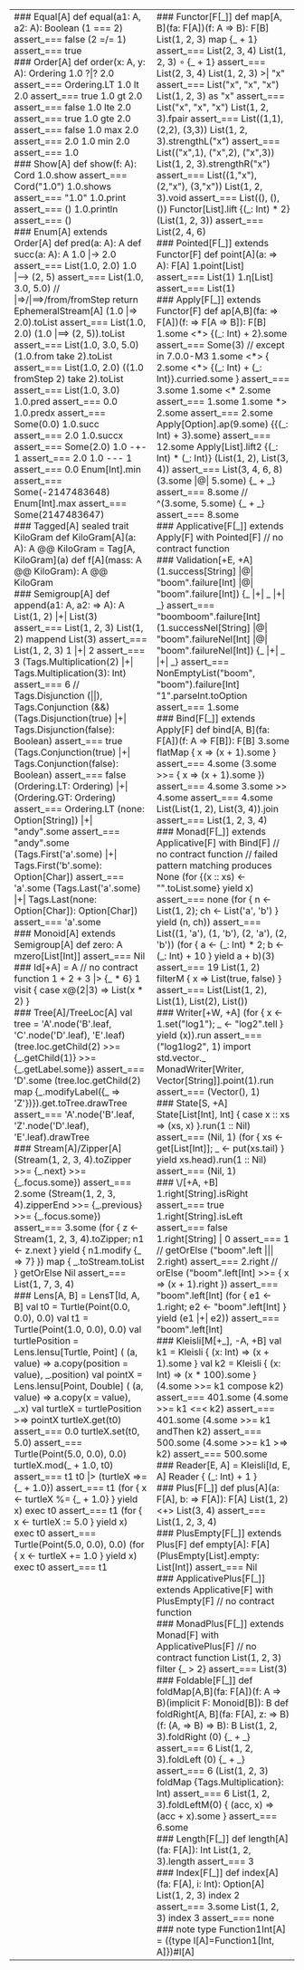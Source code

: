 <table width="100%" class="cheatsheet">
<tr>
<td width="50%" valign="top">
<div markdown="1" class="cheatsheet">
### Equal[A]
<scala>
def equal(a1: A, a2: A): Boolean
(1 === 2) assert_=== false
(2 =/= 1) assert_=== true
</scala>
</div>

<div markdown="1" class="cheatsheet">
### Order[A]
<scala>
def order(x: A, y: A): Ordering
1.0 ?|? 2.0 assert_=== Ordering.LT
1.0 lt 2.0 assert_=== true
1.0 gt 2.0 assert_=== false
1.0 lte 2.0 assert_=== true
1.0 gte 2.0 assert_=== false
1.0 max 2.0 assert_=== 2.0
1.0 min 2.0 assert_=== 1.0
</scala>
</div>

<div markdown="1" class="cheatsheet">
### Show[A]
<scala>
def show(f: A): Cord
1.0.show assert_=== Cord("1.0")
1.0.shows assert_=== "1.0"
1.0.print assert_=== ()
1.0.println assert_=== ()
</scala>
</div>

<div markdown="1" class="cheatsheet">
### Enum[A] extends Order[A]
<scala>
def pred(a: A): A
def succ(a: A): A
1.0 |-> 2.0 assert_=== List(1.0, 2.0)
1.0 |--> (2, 5) assert_=== List(1.0, 3.0, 5.0)
// |=>/|==>/from/fromStep return EphemeralStream[A]
(1.0 |=> 2.0).toList assert_=== List(1.0, 2.0)
(1.0 |==> (2, 5)).toList assert_=== List(1.0, 3.0, 5.0)
(1.0.from take 2).toList assert_=== List(1.0, 2.0)
((1.0 fromStep 2) take 2).toList assert_=== List(1.0, 3.0)
1.0.pred assert_=== 0.0
1.0.predx assert_=== Some(0.0)
1.0.succ assert_=== 2.0
1.0.succx assert_=== Some(2.0)
1.0 -+- 1 assert_=== 2.0
1.0 --- 1 assert_=== 0.0
Enum[Int].min assert_=== Some(-2147483648)
Enum[Int].max assert_=== Some(2147483647)
</scala>
</div>

<div markdown="1" class="cheatsheet">
### Tagged[A]
<scala>
sealed trait KiloGram
def KiloGram[A](a: A): A @@ KiloGram = Tag[A, KiloGram](a)
def f[A](mass: A @@ KiloGram): A @@ KiloGram
</scala>
</div>

<div markdown="1" class="cheatsheet">
### Semigroup[A]
<scala>
def append(a1: A, a2: => A): A
List(1, 2) |+| List(3) assert_=== List(1, 2, 3)
List(1, 2) mappend List(3) assert_=== List(1, 2, 3)
1 |+| 2 assert_=== 3
(Tags.Multiplication(2) |+| Tags.Multiplication(3): Int) assert_=== 6
// Tags.Disjunction (||), Tags.Conjunction (&&)
(Tags.Disjunction(true) |+| Tags.Disjunction(false): Boolean) assert_=== true
(Tags.Conjunction(true) |+| Tags.Conjunction(false): Boolean) assert_=== false
(Ordering.LT: Ordering) |+| (Ordering.GT: Ordering) assert_=== Ordering.LT
(none: Option[String]) |+| "andy".some assert_=== "andy".some
(Tags.First('a'.some) |+| Tags.First('b'.some): Option[Char]) assert_=== 'a'.some
(Tags.Last('a'.some) |+| Tags.Last(none: Option[Char]): Option[Char]) assert_=== 'a'.some
</scala>
</div>

<div markdown="1" class="cheatsheet">
### Monoid[A] extends Semigroup[A]
<scala>
def zero: A
mzero[List[Int]] assert_=== Nil
</scala>
</div>

<div markdown="1" class="cheatsheet">
### Id[+A] = A
<scala>
// no contract function
1 + 2 + 3 |> {_ * 6}
1 visit { case x@(2|3) => List(x * 2) }
</scala>
</div>

<div markdown="1" class="cheatsheet">
### Tree[A]/TreeLoc[A]
<scala>
val tree = 'A'.node('B'.leaf, 'C'.node('D'.leaf), 'E'.leaf)
(tree.loc.getChild(2) >>= {_.getChild(1)} >>= {_.getLabel.some}) assert_=== 'D'.some
(tree.loc.getChild(2) map {_.modifyLabel({_ => 'Z'})}).get.toTree.drawTree assert_=== 'A'.node('B'.leaf, 'Z'.node('D'.leaf), 'E'.leaf).drawTree
</scala>
</div>

<div markdown="1" class="cheatsheet">
### Stream[A]/Zipper[A]
<scala>
(Stream(1, 2, 3, 4).toZipper >>= {_.next} >>= {_.focus.some}) assert_=== 2.some
(Stream(1, 2, 3, 4).zipperEnd >>= {_.previous} >>= {_.focus.some}) assert_=== 3.some
(for { z <- Stream(1, 2, 3, 4).toZipper; n1 <- z.next } yield { n1.modify {_ => 7} }) map { _.toStream.toList } getOrElse Nil assert_=== List(1, 7, 3, 4)
</scala>
</div>

<div markdown="1" class="cheatsheet">
### Lens[A, B] = LensT[Id, A, B]
<scala>
val t0 = Turtle(Point(0.0, 0.0), 0.0)
val t1 = Turtle(Point(1.0, 0.0), 0.0)
val turtlePosition = Lens.lensu[Turtle, Point] (
  (a, value) => a.copy(position = value),
  _.position)
val pointX = Lens.lensu[Point, Double] (
  (a, value) => a.copy(x = value),
  _.x)
val turtleX = turtlePosition >=> pointX
turtleX.get(t0) assert_=== 0.0
turtleX.set(t0, 5.0) assert_=== Turtle(Point(5.0, 0.0), 0.0)
turtleX.mod(_ + 1.0, t0) assert_=== t1
t0 |> (turtleX =>= {_ + 1.0}) assert_=== t1
(for { x <- turtleX %= {_ + 1.0} } yield x) exec t0 assert_=== t1
(for { x <- turtleX := 5.0 } yield x) exec t0 assert_=== Turtle(Point(5.0, 0.0), 0.0)
(for { x <- turtleX += 1.0 } yield x) exec t0 assert_=== t1
</scala>
</div>


</td>
<td width="50%" valign="top">


<div markdown="1" class="cheatsheet">
### Functor[F[_]]
<scala>
def map[A, B](fa: F[A])(f: A => B): F[B]
List(1, 2, 3) map {_ + 1} assert_=== List(2, 3, 4)
List(1, 2, 3) ∘ {_ + 1} assert_=== List(2, 3, 4)
List(1, 2, 3) >| "x" assert_=== List("x", "x", "x")
List(1, 2, 3) as "x" assert_=== List("x", "x", "x")
List(1, 2, 3).fpair assert_=== List((1,1), (2,2), (3,3))
List(1, 2, 3).strengthL("x") assert_=== List(("x",1), ("x",2), ("x",3))
List(1, 2, 3).strengthR("x") assert_=== List((1,"x"), (2,"x"), (3,"x"))
List(1, 2, 3).void assert_=== List((), (), ())
Functor[List].lift {(_: Int) * 2} (List(1, 2, 3)) assert_=== List(2, 4, 6)
</scala>
</div>

<div markdown="1" class="cheatsheet">
### Pointed[F[_]] extends Functor[F]
<scala>
def point[A](a: => A): F[A]
1.point[List] assert_=== List(1)
1.η[List] assert_=== List(1)
</scala>
</div>

<div markdown="1" class="cheatsheet">
### Apply[F[_]] extends Functor[F]
<scala>
def ap[A,B](fa: => F[A])(f: => F[A => B]): F[B]
1.some <*> {(_: Int) + 2}.some assert_=== Some(3) // except in 7.0.0-M3
1.some <*> { 2.some <*> {(_: Int) + (_: Int)}.curried.some } assert_=== 3.some
1.some <* 2.some assert_=== 1.some
1.some *> 2.some assert_=== 2.some
Apply[Option].ap(9.some) {{(_: Int) + 3}.some} assert_=== 12.some
Apply[List].lift2 {(_: Int) * (_: Int)} (List(1, 2), List(3, 4)) assert_=== List(3, 4, 6, 8)
(3.some |@| 5.some) {_ + _} assert_=== 8.some
// ^(3.some, 5.some) {_ + _} assert_=== 8.some
</scala>
</div>

<div markdown="1" class="cheatsheet">
### Applicative[F[_]] extends Apply[F] with Pointed[F]
<scala>
// no contract function
</scala>
</div>

<div markdown="1" class="cheatsheet">
### Validation[+E, +A]
<scala>
(1.success[String] |@| "boom".failure[Int] |@| "boom".failure[Int]) {_ |+| _ |+| _} assert_=== "boomboom".failure[Int]
(1.successNel[String] |@| "boom".failureNel[Int] |@| "boom".failureNel[Int]) {_ |+| _ |+| _} assert_=== NonEmptyList("boom", "boom").failure[Int]
"1".parseInt.toOption assert_=== 1.some
</scala>
</div>

<div markdown="1" class="cheatsheet">
### Bind[F[_]] extends Apply[F]
<scala>
def bind[A, B](fa: F[A])(f: A => F[B]): F[B]
3.some flatMap { x => (x + 1).some } assert_=== 4.some
(3.some >>= { x => (x + 1).some }) assert_=== 4.some 
3.some >> 4.some assert_=== 4.some
List(List(1, 2), List(3, 4)).join assert_=== List(1, 2, 3, 4)
</scala>
</div>

<div markdown="1" class="cheatsheet">
### Monad[F[_]] extends Applicative[F] with Bind[F]
<scala>
// no contract function
// failed pattern matching produces None
(for {(x :: xs) <- "".toList.some} yield x) assert_=== none
(for { n <- List(1, 2); ch <- List('a', 'b') } yield (n, ch)) assert_=== List((1, 'a'), (1, 'b'), (2, 'a'), (2, 'b'))
(for { a <- (_: Int) * 2; b <- (_: Int) + 10 } yield a + b)(3) assert_=== 19
List(1, 2) filterM { x => List(true, false) } assert_=== List(List(1, 2), List(1), List(2), List())
</scala>
</div>

<div markdown="1" class="cheatsheet">
### Writer[+W, +A]
<scala>
(for { x <- 1.set("log1"); _ <- "log2".tell } yield (x)).run assert_=== ("log1log2", 1)
import std.vector._
MonadWriter[Writer, Vector[String]].point(1).run assert_=== (Vector(), 1)
</scala>
</div>

<div markdown="1" class="cheatsheet">
### State[S, +A]
<scala>
State[List[Int], Int] { case x :: xs => (xs, x) }.run(1 :: Nil) assert_=== (Nil, 1)
(for { xs <- get[List[Int]]; _ <- put(xs.tail) } yield xs.head).run(1 :: Nil) assert_=== (Nil, 1)
</scala>
</div>

<div markdown="1" class="cheatsheet">
### \/[+A, +B]
<scala>
1.right[String].isRight assert_=== true
1.right[String].isLeft assert_=== false
1.right[String] | 0 assert_=== 1  // getOrElse
("boom".left ||| 2.right) assert_=== 2.right // orElse
("boom".left[Int] >>= { x => (x + 1).right }) assert_=== "boom".left[Int]
(for { e1 <- 1.right; e2 <- "boom".left[Int] } yield (e1 |+| e2)) assert_=== "boom".left[Int]
</scala>
</div>

<div markdown="1" class="cheatsheet">
### Kleisli[M[+_], -A, +B]
<scala>
val k1 = Kleisli { (x: Int) => (x + 1).some }
val k2 = Kleisli { (x: Int) => (x * 100).some }
(4.some >>= k1 compose k2) assert_=== 401.some
(4.some >>= k1 <=< k2) assert_=== 401.some
(4.some >>= k1 andThen k2) assert_=== 500.some
(4.some >>= k1 >=> k2) assert_=== 500.some
</scala>
</div>

<div markdown="1" class="cheatsheet">
### Reader[E, A] = Kleisli[Id, E, A]
<scala>
Reader { (_: Int) + 1 }
</scala>
</div>

<div markdown="1" class="cheatsheet">
### Plus[F[_]]
<scala>
def plus[A](a: F[A], b: => F[A]): F[A]
List(1, 2) <+> List(3, 4) assert_=== List(1, 2, 3, 4)
</scala>
</div>

<div markdown="1" class="cheatsheet">
### PlusEmpty[F[_]] extends Plus[F]
<scala>
def empty[A]: F[A]
(PlusEmpty[List].empty: List[Int]) assert_=== Nil
</scala>
</div>

<div markdown="1" class="cheatsheet">
### ApplicativePlus[F[_]] extends Applicative[F] with PlusEmpty[F]
<scala>
// no contract function
</scala>
</div>

<div markdown="1" class="cheatsheet">
### MonadPlus[F[_]] extends Monad[F] with ApplicativePlus[F]
<scala>
// no contract function
List(1, 2, 3) filter {_ > 2} assert_=== List(3)
</scala>
</div>

<div markdown="1" class="cheatsheet">
### Foldable[F[_]]
<scala>
def foldMap[A,B](fa: F[A])(f: A => B)(implicit F: Monoid[B]): B
def foldRight[A, B](fa: F[A], z: => B)(f: (A, => B) => B): B
List(1, 2, 3).foldRight (0) {_ + _} assert_=== 6
List(1, 2, 3).foldLeft (0) {_ + _} assert_=== 6
(List(1, 2, 3) foldMap {Tags.Multiplication}: Int) assert_=== 6
List(1, 2, 3).foldLeftM(0) { (acc, x) => (acc + x).some } assert_=== 6.some
</scala>
</div>

<div markdown="1" class="cheatsheet">
### Length[F[_]] 
<scala>
def length[A](fa: F[A]): Int
List(1, 2, 3).length assert_=== 3
</scala>
</div>

<div markdown="1" class="cheatsheet">
### Index[F[_]]
<scala>
def index[A](fa: F[A], i: Int): Option[A]
List(1, 2, 3) index 2 assert_=== 3.some
List(1, 2, 3) index 3 assert_=== none
</scala>
</div>

<div markdown="1" class="cheatsheet">
### note
<scala>
type Function1Int[A] = ({type l[A]=Function1[Int, A]})#l[A]
</scala>
</div>

</td>
</tr>
</table>
